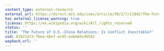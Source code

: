 ```yaml
---
content_type: external-resource
external_url: https://direct.mit.edu/isec/article/30/2/7/11842/The-Future-of-U-S-China-Relations-Is-Conflict
has_external_license_warning: true
license: https://en.wikipedia.org/wiki/All_rights_reserved
status: ''
title: 'The Future of U.S.-China Relations: Is Conflict Inevitable?'
uid: 61b21a72-7bea-4be7-ac95-eabda9cdb542
wayback_url: ''
---
```

